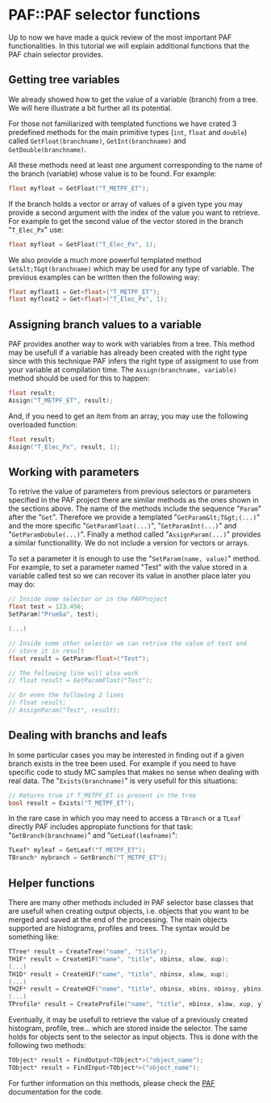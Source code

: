 # PAF::PAF selector functions
Up to now we have made a quick review of the most important PAF functionalities. In this tutorial we will explain additional functions that the PAF chain selector provides.

## Getting tree variables
We already showed how to get the value of a variable (branch) from a tree. We will here illustrate a bit further all its potential.

For those not familiarized with templated functions we have crated 3 predefined methods for the main primitive types (```int```, ```float``` and ```double```) called ```GetFloat(branchname)```, ```GetInt(branchname)``` and ```GetDouble(branchname)```.

All these methods need at least one argument corresponding to the name of the branch (variable) whose value is to be found. For example:
```cpp
float myfloat = GetFloat("T_METPF_ET");
```

If the branch holds a vector or array of values of a given type you may provide a second argument with the index of the value you want to retrieve. For example to get the second value of the vector stored in the branch "```T_Elec_Px```" use:
```cpp
float myfloat = GetFloat("T_Elec_Px", 1);
```

We also provide a much more powerful templated method ```Get&lt;T&gt(branchname)``` which may be used for any type of variable. The previous examples can be written then the following way:
```cpp
float myfloat1 = Get<float>("T_METPF_ET");
float myfloat2 = Get<float>("T_Elec_Px", 1);
```

## Assigning branch values to a variable
PAF provides another way to work with variables from a tree. This method may be usefull if a variable has already been created with the right type since with this technique PAF infers the right type of assigment to use from your variable at compilation time. The ```Assign(branchname, variable)``` method should be used for this to happen:
```cpp
float result;
Assign("T_METPF_ET", result);
```
And, if you need to get an item from an array, you may use the following overloaded function:
```cpp
float result;
Assign("T_Elec_Px", result, 1);
```

## Working with parameters
To retrive the value of parameters from previous selectors or parameters specified in the PAF project there are similar methods as the ones shown in the sections above. The name of the methods include the sequence "```Param```" after the "```Get```". Therefore we provide a templated "```GetParam&lt;T&gt;(...)```" and the more specific "```GetParamFloat(...)```", "```GetParamInt(...)```" and "```GetParamDobule(...)```". Finally a method called "```AssignParam(...)```" provides a similar functionallity. We do not include a version for vectors or arrays.

To set a parameter it is enough to use the "```SetParam(name, value)```" method. For example, to set a parameter named "Test" with the value stored in a variable called test so we can recover its value in another place later you may do:
```cpp
// Inside some selector or in the PAFProject
float test = 123.456;
SetParam("Prueba", test);

(...)

// Inside some other selector we can retrive the value of test and
// store it in result
float result = GetParam<float>("Test");

// The following line will also work
// float result = GetParamFloat("Test");

// Or even the following 2 lines
// float result;
// AssignParam("Test", result);
```

## Dealing with branchs and leafs
In some particular cases you may be interested in finding out if a given branch exists in the tree been used. For example if you need to have specific code to study MC samples that makes no sense when dealing with real data. The "```Exists(branchname)```" is very usefull for this situations:
```cpp
// Returns true if T_METPF_ET is present in the tree
bool result = Exists("T_METPF_ET");
```

In the rare case in which you may need to access a ```TBranch``` or a ```TLeaf``` directly PAF includes appropiate functions for that task: "```GetBranch(branchname)```" and "```GetLeaf(leafname)```":
```cpp
TLeaf* myleaf = GetLeaf("T_METPF_ET");
TBranch* mybranch = GetBranch("T_METPF_ET");
```

## Helper functions
There are many other methods included in PAF selector base classes that are usefull when creating output objects, i.e. objects that you want to be merged and saved at the end of the processing. The main objects supported are histograms, profiles and trees. The syntax would be something like:
```cpp
TTree* result = CreateTree("name", "title");
TH1F* result = CreateH1F("name", "title", nbinsx, xlow, xup);
(...)
TH1D* result = CreateH1F("name", "title", nbinsx, xlow, xup);
(...)
TH2F* result = CreateH2F("name", "title", nbinsx, xbins, nbinsy, ybins);
(...)
TProfile* result = CreateProfile("name", "title", nbinsx, xlow, xup, ylow, yup);
```

Eventually, it may be usefull to retrieve the value of a previously created histogram, profile, tree... which are stored inside the selector. The same holds for objects sent to the selector as input objects. This is done with the following two methods:
```cpp
TObject* result = FindOutput<TObject*>("object_name");
TObject* result = FindInput<TObject*>("object_name");

```
For further information on this methods, please check the [PAF] documentation for the code.

[PAF]: http://www.hep.uniovi.es/PAF/
